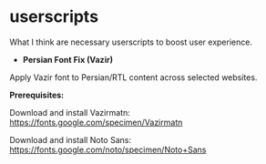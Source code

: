 # userscripts

What I think are necessary userscripts to boost user experience.

* **Persian Font Fix (Vazir)**

Apply Vazir font to Persian/RTL content across selected websites.

**Prerequisites:**

Download and install Vazirmatn:
https://fonts.google.com/specimen/Vazirmatn

Download and install Noto Sans:
https://fonts.google.com/noto/specimen/Noto+Sans
